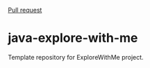 [Pull request](https://github.com/Valentina-VK/java-explore-with-me/pull/3#issue-3111035329)

# java-explore-with-me
Template repository for ExploreWithMe project.
